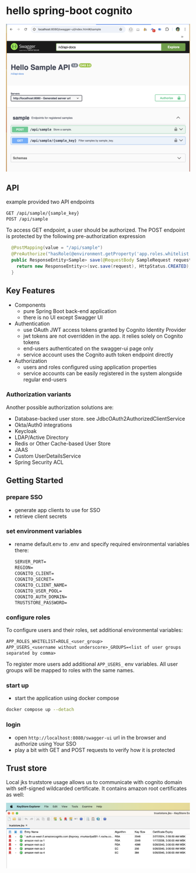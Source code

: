 # hello spring-boot cognito

![swagger-ui](etc/swagger-ui.png)

## API
example provided two API endpoints
```
GET /api/sample/{sample_key}
POST /api/sample
```
To access GET endpoint, a user should be authorized. The POST endpoint is protected by the following pre-authorization expression 

```java
  @PostMapping(value = "/api/sample")
  @PreAuthorize("hasRole(@environment.getProperty('app.roles.whitelist'))")
  public ResponseEntity<Sample> save(@RequestBody SampleRequest request) {
    return new ResponseEntity<>(svc.save(request), HttpStatus.CREATED);
  }
```

## Key Features

- Components
  - pure Spring Boot back-end application
  - there is no UI except Swagger UI
- Authentication
  - use OAuth JWT access tokens granted by Cognito Identity Provider
  - jwt tokens are not overridden in the app. it relies solely on Cognito tokens
  - end-users authenticated on the swagger-ui page only
  - service account uses the Cognito auth token endpoint directly
- Authorization
  - users and roles configured using application properties
  - service accounts can be easily registered in the system alongside regular end-users

### Authorization variants

Another possible authorization solutions are:
  - Database-backed user store. see JdbcOAuth2AuthorizedClientService 
  - Okta/Auth0 integrations
  - Keycloak
  - LDAP/Active Directory
  - Redis or Other Cache-based User Store
  - JAAS
  - Custom UserDetailsService
  - Spring Security ACL

## Getting Started

### prepare SSO

* generate app clients to use for SSO
* retrieve client secrets

### set environment variables
* rename default.env to .env and specify required environmental variables there:
    ```
    SERVER_PORT=
    REGION= 
    COGNITO_CLIENT=
    COGNITO_SECRET=  
    COGNITO_CLIENT_NAME=
    COGNITO_USER_POOL=
    COGNITO_AUTH_DOMAIN=
    TRUSTSTORE_PASSWORD=
    ```
  
### configure roles
To configure users and their roles, set additional environmental variables:
```
APP_ROLES_WHITELIST=ROLE_<user_group>
APP_USERS_<username without underscore>_GROUPS=<list of user groups separated by comma>
```
To register more users add additional `APP_USERS_` env variables. All user groups will be mapped to roles with the same names.

### start up
* start the application using docker compose
```bash
docker compose up --detach
```

### login
* open `http://localhost:8080/swagger-ui` url in the browser and authorize using Your SSO
* play a bit with GET and POST requests to verify how it is protected

## Trust store

Local jks truststore usage allows us to communicate with cognito domain with self-signed wildcarded certificate. It contains amazon root certificates as well:

![cognito certificate truststore](etc/truststore.png)






